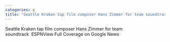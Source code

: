 ```yaml
---
categories: g
title: "Seattle Kraken tap film composer Hans Zimmer for team soundtrack  ESPN"
---
```

Seattle Kraken tap film composer Hans Zimmer for team soundtrack&nbsp;&nbsp;ESPNView Full Coverage on Google News